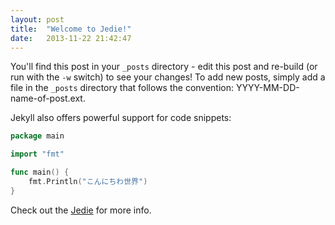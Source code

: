 ```yaml
---
layout: post
title:  "Welcome to Jedie!"
date:   2013-11-22 21:42:47
---
```


You'll find this post in your `_posts` directory - edit this post and re-build (or run with the `-w` switch) to see your changes!
To add new posts, simply add a file in the `_posts` directory that follows the convention: YYYY-MM-DD-name-of-post.ext.

Jekyll also offers powerful support for code snippets:

```go
package main

import "fmt"

func main() {
	fmt.Println("こんにちわ世界")
}
```

Check out the [Jedie][jedie-gh] for more info.

[jedie-gh]: https://github.com/mattn/jedie
